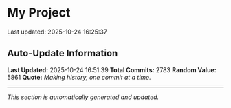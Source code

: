 # My Project


Last updated: 2025-10-24 16:25:37






































































































































































































































































































































































































































































































































































































































































































































































































































































































































































































































































































































































































































































































































































































































































































































































































































































































































































































































































































































































































































































































































































































































































































































































































































































































































































































































































































































































































































































































































































































































































































































































































































































































## Auto-Update Information

**Last Updated:** 2025-10-24 16:51:39
**Total Commits:** 2783
**Random Value:** 5861
**Quote:** _Making history, one commit at a time._

---
_This section is automatically generated and updated._